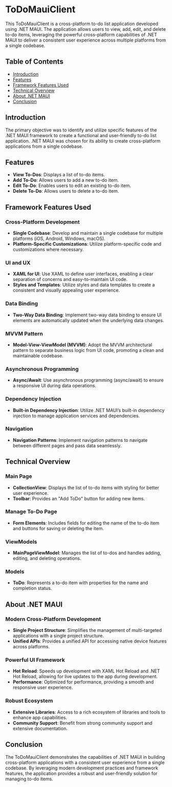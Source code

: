 # ToDoMauiClient

This ToDoMauiClient is a cross-platform to-do list application developed using .NET MAUI. The application allows users to view, add, edit, and delete to-do items, leveraging the powerful cross-platform capabilities of .NET MAUI to deliver a consistent user experience across multiple platforms from a single codebase.

## Table of Contents

- [Introduction](#introduction)
- [Features](#features)
- [Framework Features Used](#framework-features-used)
- [Technical Overview](#technical-overview)
- [About .NET MAUI](#about-net-maui)
- [Conclusion](#conclusion)

## Introduction

The primary objective was to identify and utilize specific features of the .NET MAUI framework to create a functional and user-friendly to-do list application. .NET MAUI was chosen for its ability to create cross-platform applications from a single codebase.

## Features

- **View To-Dos**: Displays a list of to-do items.
- **Add To-Do**: Allows users to add a new to-do item.
- **Edit To-Do**: Enables users to edit an existing to-do item.
- **Delete To-Do**: Allows users to delete a to-do item.

## Framework Features Used

### Cross-Platform Development
- **Single Codebase**: Develop and maintain a single codebase for multiple platforms (iOS, Android, Windows, macOS).
- **Platform-Specific Customizations**: Utilize platform-specific code and customizations where necessary.

### UI and UX
- **XAML for UI**: Use XAML to define user interfaces, enabling a clear separation of concerns and easy-to-maintain UI code.
- **Styles and Templates**: Utilize styles and data templates to create a consistent and visually appealing user experience.

### Data Binding
- **Two-Way Data Binding**: Implement two-way data binding to ensure UI elements are automatically updated when the underlying data changes.

### MVVM Pattern
- **Model-View-ViewModel (MVVM)**: Adopt the MVVM architectural pattern to separate business logic from UI code, promoting a clean and maintainable codebase.

### Asynchronous Programming
- **Async/Await**: Use asynchronous programming (async/await) to ensure a responsive UI during data operations.

### Dependency Injection
- **Built-in Dependency Injection**: Utilize .NET MAUI’s built-in dependency injection to manage application services and dependencies.

### Navigation
- **Navigation Patterns**: Implement navigation patterns to navigate between different pages and pass data seamlessly.

## Technical Overview

### Main Page
- **CollectionView**: Displays the list of to-do items with styling for better user experience.
- **Toolbar**: Provides an "Add ToDo" button for adding new items.
  
### Manage To-Do Page
- **Form Elements**: Includes fields for editing the name of the to-do item and buttons for saving or deleting the item.
  
### ViewModels
- **MainPageViewModel**: Manages the list of to-dos and handles adding, editing, and deleting operations.
  
### Models
- **ToDo**: Represents a to-do item with properties for the name and completion status.
  
## About .NET MAUI

### Modern Cross-Platform Development
- **Single Project Structure**: Simplifies the management of multi-targeted applications with a single project structure.
- **Unified APIs**: Provides a unified API for accessing native device features across platforms.
  
### Powerful UI Framework
- **Hot Reload**: Speeds up development with XAML Hot Reload and .NET Hot Reload, allowing for live updates to the app during development.
- **Performance**: Optimized for performance, providing a smooth and responsive user experience.
  
### Robust Ecosystem
- **Extensive Libraries**: Access to a rich ecosystem of libraries and tools to enhance app capabilities.
- **Community Support**: Benefit from strong community support and extensive documentation.
## Conclusion
The ToDoMauiClient demonstrates the capabilities of .NET MAUI in building cross-platform applications with a consistent user experience from a single codebase. By leveraging modern development practices and framework features, the application provides a robust and user-friendly solution for managing to-do items.
